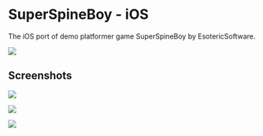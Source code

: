 # SuperSpineBoy - iOS 

The iOS port of demo platformer game SuperSpineBoy by EsotericSoftware.

[![](https://i.imgur.com/fIue4Zp.jpg)](https://www.youtube.com/watch?v=GnUnDoco0Pw)

## Screenshots

![](https://i.imgur.com/nvU13oV.jpg)

![](https://i.imgur.com/QPsw2iq.jpg)

![](https://i.imgur.com/qNQfZOq.jpg)
